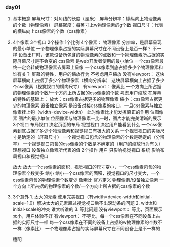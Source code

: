 ### day01
  1. 基本概念
    屏幕尺寸：对角线的长度（厘米）
    屏幕分辨率：横纵向上物理像素的个数（物理像素）
    屏幕密度：每英寸上w物理像素的g个数
    视口尺寸：代表的横纵向上css像素的个数（css像素）
  2. 4个像素 3个视口 2个操作 1个比例
    4个像素：
      物理像素
        分辨率，是屏幕呈现的最小单位
        一个物理像素占据的实际屏幕尺寸在不同设备上是否一样？
          不一样
        设备出厂时，该款设备所包含的物理像素的点数和一个物理像素所占据的实际屏幕尺寸是不会变的
      css像素
        是web开发者使用的最小单位
        一个css像素最终一定会转成物理像素去屏幕上呈像
        一个css像素到底占据多少个物理像素和谁有关？
          屏幕的特性，用户的缩放行为
            不考虑用户缩放
              没有viewport：
                这块屏幕横向上占据了多少个物理像素（横向分辨率）
                这块屏幕横向上占据了多少个css像素（视觉视口的横向尺寸）
              有viewport：
                像素比
                一个方向上所占据的物理像素的个数/一个方向上所占据的css像素的个数
            考虑用户缩放
              在屏幕的特性的基础上：
                放大：css像素占据更多的物理像素
                缩小：css像素占据更少的物理像素
      设备独立像素
        是设备对接css像素的接口，一旦css像素与独立像素挂上钩（width=device-width）
        此时像素比才能发挥真正的作用
      位图像素
        图片的最小单位
        位图像素与物理像素一比一时，图片才能完美清晰的展示
    3个视口
      布局视口
        决定页面的布局
      视觉视口
        决定用户能看到什么
          一个css像素到底占据了多少个物理像素和视觉视口有极大的关系
          一个视觉视口的实际尺寸是确定的（屏幕尺寸）
          一个视觉视口包含的物理像素的个数是确定的（分辨率）
          一个视觉视口包含的css像素的个数是不确定的（用户的缩放行为有关）
      理想视口
        设备独立像素所代表的值
    2个操作
      用户
        只影响视觉视口
      系统
        影响布局视口和视觉视口

        放大
          放大一个css像素的面积，视觉视口的尺寸变小，一个css像素包含的物理像素个数变多
        缩小
          缩小一个css像素的面积，视觉视口的尺寸变大，一个css像素包含的物理像素个数变少
    像素比
      官方定义
        物理像素/设备独立像素
        一个方向上所占据的物理像素的个数/一个方向上所占据的css像素的个数
  3. 3个意外
    1. 太大的元素
      使用完美视口（有width=device-width和initial-scale=1.0）解决太大的元素超过视觉视口后不出滚动条的问题
    2. width和initial-scale的冲突
      谁大听谁的
    3. 等比问题
      没有viewport：
        等比，页面展示太小，用户体验不好
      有viewport：
        不等比，每一个css像素在不同设备上占据的实际尺寸一样
        每一个css像素在不同的设备上占据的w物理像素的个数不一样（像素比）
        一个物理像素占据的实际屏幕尺寸在不同设备上是不一样的
      
      适配
